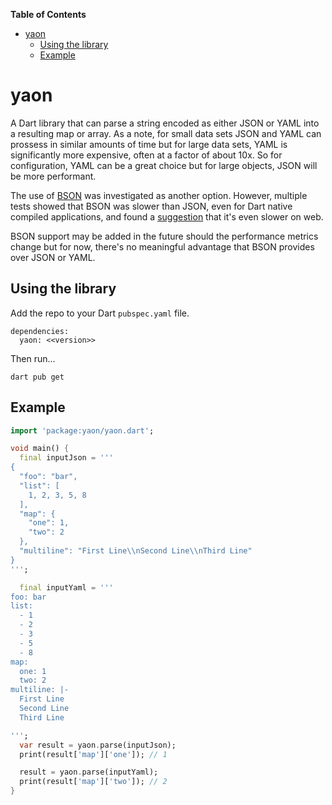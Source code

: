<!-- START doctoc generated TOC please keep comment here to allow auto update -->
<!-- DON'T EDIT THIS SECTION, INSTEAD RE-RUN doctoc TO UPDATE -->
**Table of Contents**

- [yaon](#yaon)
  - [Using the library](#using-the-library)
  - [Example](#example)

<!-- END doctoc generated TOC please keep comment here to allow auto update -->

# yaon

A Dart library that can parse a string encoded as either JSON or YAML into a resulting map or array.  As a note, for small data sets JSON and YAML can prossess in similar amounts of time but for large data sets, YAML is significantly more expensive, often at a factor of about 10x.  So for configuration, YAML can be a great choice but for large objects, JSON will be more performant.

The use of [BSON](https://pub.dev/packages/bson) was investigated as another option.  However, multiple tests showed that BSON was slower than JSON, even for Dart native compiled applications, and found a [suggestion](https://stackoverflow.com/questions/36767310/why-is-json-faster-than-bson-in-node-js) that it's even slower on web.

BSON support may be added in the future should the performance metrics change but for now, there's no meaningful advantage that BSON provides over JSON or YAML.


## Using the library

Add the repo to your Dart `pubspec.yaml` file.

```
dependencies:
  yaon: <<version>> 
```

Then run...
```
dart pub get
```

## Example

```dart
import 'package:yaon/yaon.dart';

void main() {
  final inputJson = '''
{
  "foo": "bar",
  "list": [
    1, 2, 3, 5, 8
  ],
  "map": {
    "one": 1,
    "two": 2
  },
  "multiline": "First Line\\nSecond Line\\nThird Line"
}
''';

  final inputYaml = '''
foo: bar
list:
  - 1
  - 2
  - 3
  - 5
  - 8
map:
  one: 1
  two: 2
multiline: |-
  First Line
  Second Line
  Third Line

''';
  var result = yaon.parse(inputJson);
  print(result['map']['one']); // 1

  result = yaon.parse(inputYaml);
  print(result['map']['two']); // 2
}
```